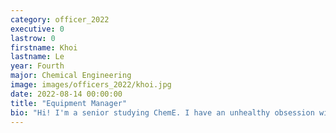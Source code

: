 ```yaml
---
category: officer_2022
executive: 0
lastrow: 0
firstname: Khoi
lastname: Le
year: Fourth
major: Chemical Engineering
image: images/officers_2022/khoi.jpg
date: 2022-08-14 00:00:00
title: "Equipment Manager"
bio: "Hi! I'm a senior studying ChemE. I have an unhealthy obsession with Taco Bell."
---
```

